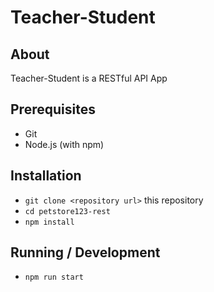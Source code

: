 # Teacher-Student

## About

Teacher-Student is a RESTful API App

## Prerequisites

* Git
* Node.js (with npm)


## Installation

* `git clone <repository url>` this repository
* `cd petstore123-rest`
* `npm install`

## Running / Development

* `npm run start`
